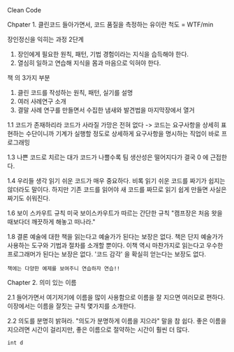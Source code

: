 Clean Code

Chpater 1. 클린코드
들아가면서, 코드 품질을 측정하는 유이란 척도 = WTF/min

장인정신을 익히는 과정 2단계
1. 장인에게 필요한 원칙, 패턴, 기법 경험이라는 지식을 습득해야 한다.
2. 열심히 일하고 연습해 지식을 몸과 마음으로 익혀야 한다.


책 의 3가지 부분
1. 클린 코드를 작성하는 원칙, 패턴, 실기를 설명
2. 여러 사례연구 소개
3. 결말 사례 연구를 만들면서 수집한 냄새와 발견법을 마지막장에서 열거

1.1 코드가 존재하리라
	코드가 사라질 가망은 전혀 없다
	-> 코드는 요구사항을 상세히 표현하는 수단이니까
	기계가 실행할 정도로 상세하게 요구사항을 명시하는 직업이 바로 프로그래밍


1.3 나쁜 코드로 치르는 대가
	코드가 나쁠수록 팀 생산성은 떨어지다가 결국 0 에 근접한다.

1.4 우리들 생각
	읽기 쉬운 코드가 매우 중요하다. 비록 읽기 쉬운 코드를 짜기가 쉽지는 않더라도 말이다.
	하지만 기존 코드를 읽어야 새 코드를 짜므로 읽기 쉽게 만들면 사실은 짜기도 쉬워진다.

1.6 보이 스카우트 규칙
	미국 보이스카우트가 따르는 간단한 규칙
		"캠프장은 처음 왓을때보다더 깨끗하게 해놓고 떠나라."

1.8 결론
	예술에 대한 책을 읽는다고 예술가가 된다는 보장은 없다.
	책은 단지 예술가가 사용하는 도구와 기법과 절차를 소개할 뿐이다.
	이책 역시 마찬가지로 읽는다고 우수한 프로그래머가 된다는 보장은 없다.
	'코드 감각' 을 확실히 얻는다는 보장도 없다.

	책에는 다양한 예제를 보여주니 연습하자 연습!!

Chapter 2. 의미 있는 이름

2.1 들어가면서 
	여기저기에 이름을 많이 사용함으로 이름을 잘 지으면 여러모로 편하다.
	이장에서는 이름을 잘짓는 규칙 몇가지를 소개한다.

2.2 의도를 분명히 밝혀라.
	"의도가 분명하게 이름을 지으라" 말을 참 쉽다.
	좋은 이름을 지으려면 시간이 걸리지만, 좋은 이름으로 절약하는 시간이 훨씬 더 많다.

	int d
	
